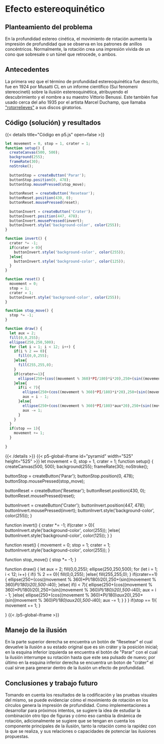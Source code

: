 # Efecto estereoquinético

## Planteamiento del problema

En la profundidad estereo cinética, el movimiento de rotación aumenta la impresión de profundidad que se observa en los patrones de anillos concéntricos. Normalmente, la rotación crea una impresión vívida de un cono que sobresale o un túnel que retrocede, o ambos.

## Antecedentes

La primera vez que el término de profundidad estereoquinética fue descrito, fue en 1924 por Musatti CL en un informe científico (Sui fenomeni stereocineti) sobre la ilusión estereoquinética, atribuyendo el descubrimiento y el nombre a su maestro Vittorio Benussi. Este también fue usado cerca del año 1935 por el artista Marcel Duchamp, que llamaba ["rotorrelieves"](https://img.macba.cat/public/styles/obra_ficha/public/imagenes/obras/3392_001_l.jpg?itok=MJDW51uZ&timestamp=1577372127) a sus discos giratorios.


## Código (solución) y resultados

{{< details title="Código en p5.js" open=false >}}
```js
let movement = 0, stop = 1, crater = 1;
function setup() {
  createCanvas(500, 500);
  background(255);
  frameRate(30);
  noStroke();
  
  buttonStop = createButton('Parar');
  buttonStop.position(0, 478);
  buttonStop.mousePressed(stop_move);
  
  buttonReset = createButton('Resetear');
  buttonReset.position(430, 0);
  buttonReset.mousePressed(reset);
  
  buttonInvert = createButton('Crater');
  buttonInvert.position(447, 478);
  buttonInvert.mousePressed(invert);
  buttonInvert.style('background-color', color(255));
}

function invert() {
  crater *= -1;
  if(crater > 0){
    buttonInvert.style('background-color', color(255));
  }else{
    buttonInvert.style('background-color', color(125));
  }
}

function reset() {
  movement = 0;
  stop = 1;
  crater = 1;
  buttonInvert.style('background-color', color(255));
}

function stop_move() {
  stop *= -1;
}

function draw() {
  let aux = 2;
  fill(0,0,255);
  ellipse(250,250,500);
  for (let i = 1; i < 12; i++) {
    if(i % 2 == 0){
      fill(0,0,255);
    }else{
      fill(255,255,0);
    }
    if(crater==1){
      ellipse(250+(cos((movement % 360)*PI/180)*i*20),250+(sin((movement % 360)*PI/180)*i*20),500-i*40);
    }else{
      if(i < 7){
        ellipse(250+(cos((movement % 360)*PI/180)*i*20),250+(sin((movement % 360)*PI/180)*i*20),500-i*40);
        aux = i - 1;
      }else{
        ellipse(250+(cos((movement % 360)*PI/180)*aux*20),250+(sin((movement % 360)*PI/180)*aux*20),500-i*40);
        aux -= 1;
      }
    }
  }
  if(stop == 1){
    movement += 1;
  }
  
}
```
{{< /details >}}
{{< p5-global-iframe id="pyramid" width="525" height="525" >}}
let movement = 0, stop = 1, crater = 1;
function setup() {
  createCanvas(500, 500);
  background(255);
  frameRate(30);
  noStroke();
  
  buttonStop = createButton('Parar');
  buttonStop.position(0, 478);
  buttonStop.mousePressed(stop_move);
  
  buttonReset = createButton('Resetear');
  buttonReset.position(430, 0);
  buttonReset.mousePressed(reset);
  
  buttonInvert = createButton('Crater');
  buttonInvert.position(447, 478);
  buttonInvert.mousePressed(invert);
  buttonInvert.style('background-color', color(255));
}

function invert() {
  crater *= -1;
  if(crater > 0){
    buttonInvert.style('background-color', color(255));
  }else{
    buttonInvert.style('background-color', color(125));
  }
}

function reset() {
  movement = 0;
  stop = 1;
  crater = 1;
  buttonInvert.style('background-color', color(255));
}

function stop_move() {
  stop *= -1;
}

function draw() {
  let aux = 2;
  fill(0,0,255);
  ellipse(250,250,500);
  for (let i = 1; i < 12; i++) {
    if(i % 2 == 0){
      fill(0,0,255);
    }else{
      fill(255,255,0);
    }
    if(crater==1){
      ellipse(250+(cos((movement % 360)*PI/180)*i*20),250+(sin((movement % 360)*PI/180)*i*20),500-i*40);
    }else{
      if(i < 7){
        ellipse(250+(cos((movement % 360)*PI/180)*i*20),250+(sin((movement % 360)*PI/180)*i*20),500-i*40);
        aux = i - 1;
      }else{
        ellipse(250+(cos((movement % 360)*PI/180)*aux*20),250+(sin((movement % 360)*PI/180)*aux*20),500-i*40);
        aux -= 1;
      }
    }
  }
  if(stop == 1){
    movement += 1;
  }
  
}
{{< /p5-global-iframe >}}

## Manejo de la ilusión

En la parte superior derecha se encuentra un botón de "Resetear" el cual devuelve la ilusión a su estado original que es sin cráter y la posición inicial; en la esquina inferior izquierda se encuentra el botón de "Parar" con el cual la ilusión interrumpe su rotación hasta que este sea pulsado de nuevo; por último en la esquina inferior derecha se encuentra un boton de "cráter" el cual sirve para generar dentro de la ilusión un efecto de profundidad.

## Conclusiones y trabajo futuro

Tomando en cuenta los resultados de la codificación y  las pruebas visuales del mismo, se puede evidenciar cómo el movimiento de rotación en los círculos genera la impresión de profundidad. Como implementaciones a desarrollar para próximos intentos, se sugiere la idea de estudiar la combinación otro tipo de figuras y cómo eso cambia la dinámica de rotación, adicionalmente se sugiere que se tengan en cuenta los componente principales de la ilusión, tanto la rotación como la rapidez con la que se realiza, y sus relaciones o capacidades de potenciar las ilusiones propuestas.
